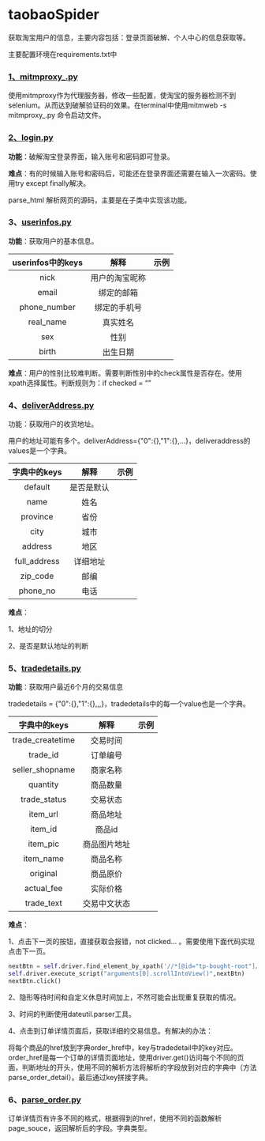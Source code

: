 # taobaoSpider
获取淘宝用户的信息，主要内容包括：登录页面破解、个人中心的信息获取等。

主要配置环境在requirements.txt中

### [1、mitmproxy_.py](https://github.com/myrensheng/taobaoSpider/blob/master/mitmproxy_.py)

使用mitmproxy作为代理服务器，修改一些配置，使淘宝的服务器检测不到selenium。从而达到破解验证码的效果。在terminal中使用mitmweb -s mitmproxy_.py 命令启动文件。

### [2、login.py](https://github.com/myrensheng/taobaoSpider/blob/master/login.py)

**功能**：破解淘宝登录界面，输入账号和密码即可登录。

**难点**：有的时候输入账号和密码后，可能还在登录界面还需要在输入一次密码。使用try except finally解决。

parse_html 解析网页的源码，主要是在子类中实现该功能。

### 3、[userinfos.py](https://github.com/myrensheng/taobaoSpider/blob/master/userinfos.py)

**功能**：获取用户的基本信息。

| userinfos中的keys |      解释      | 示例 |
| :---------------: | :------------: | :--: |
|       nick        | 用户的淘宝昵称 |      |
|       email       |   绑定的邮箱   |      |
|   phone_number    |  绑定的手机号  |      |
|     real_name     |    真实姓名    |      |
|        sex        |      性别      |      |
|       birth       |    出生日期    |      |

**难点**：用户的性别比较难判断。需要判断性别中的check属性是否存在。使用xpath选择属性。判断规则为：if checked = “”

### 4、[deliverAddress.py](https://github.com/myrensheng/taobaoSpider/blob/master/deliverAddress.py)

功能：获取用户的收货地址。

用户的地址可能有多个。deliverAddress={"0":{},"1":{},...}，deliveraddress的values是一个字典。

| 字典中的keys |    解释    | 示例 |
| :----------: | :--------: | :--: |
|   default    | 是否是默认 |      |
|     name     |    姓名    |      |
|   province   |    省份    |      |
|     city     |    城市    |      |
|   address    |    地区    |      |
| full_address |  详细地址  |      |
|   zip_code   |    邮编    |      |
|   phone_no   |    电话    |      |

**难点**：

1、地址的切分

2、是否是默认地址的判断

### 5、[tradedetails.py](https://github.com/myrensheng/taobaoSpider/blob/master/tradedetails.py)

**功能**：获取用户最近6个月的交易信息

tradedetails = {"0":{},"1":{},,,}，tradedetails中的每一个value也是一个字典。

|   字典中的keys   |     解释     | 示例 |
| :--------------: | :----------: | :--: |
| trade_createtime |   交易时间   |      |
|     trade_id     |   订单编号   |      |
| seller_shopname  |   商家名称   |      |
|     quantity     |   商品数量   |      |
|   trade_status   |   交易状态   |      |
|     item_url     |   商品地址   |      |
|     item_id      |    商品id    |      |
|     item_pic     | 商品图片地址 |      |
|    item_name     |   商品名称   |      |
|     original     |   商品原价   |      |
|    actual_fee    |   实际价格   |      |
|    trade_text    | 交易中文状态 |      |

**难点**：

1、点击下一页的按钮，直接获取会报错，not clicked...  。需要使用下面代码实现点击下一页。

```python
nextBtn = self.driver.find_element_by_xpath('//*[@id="tp-bought-root"]/div[3]/div[2]/div/button[2]')
self.driver.execute_script("arguments[0].scrollIntoView()",nextBtn)
nextBtn.click()
```

2、隐形等待时间和自定义休息时间加上，不然可能会出现重复获取的情况。

3、时间的判断使用dateutil.parser工具。

4、点击到订单详情页面后，获取详细的交易信息。有解决的办法：

将每个商品的href放到字典order_href中，key与tradedetail中的key对应。order_href是每一个订单的详情页面地址，使用driver.get()访问每个不同的页面，判断地址的开头，使用不同的解析方法将解析的字段放到对应的字典中（方法parse_order_detail）。最后通过key拼接字典。

### 6、[parse_order.py](https://github.com/myrensheng/taobaoSpider/blob/master/parse_order.py)

订单详情页有许多不同的格式，根据得到的href，使用不同的函数解析page_souce，返回解析后的字段。字典类型。



